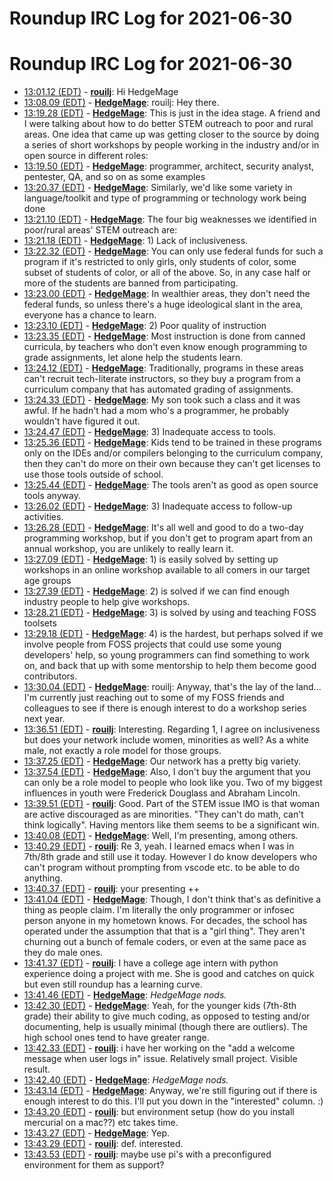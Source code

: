 # Roundup IRC Log for 2021-06-30 #
# Roundup IRC Log for 2021-06-30
* <a href="#13:01.12" id="13:01.12">13:01.12 (EDT)</a> - __[rouilj](https://github.com/rouilj)__: Hi HedgeMage
* <a href="#13:08.09" id="13:08.09">13:08.09 (EDT)</a> - __[HedgeMage](https://github.com/HedgeMage)__: rouilj: Hey there.
* <a href="#13:19.28" id="13:19.28">13:19.28 (EDT)</a> - __[HedgeMage](https://github.com/HedgeMage)__: This is just in the idea stage.  A friend and I were talking about how to do better STEM outreach to poor and rural areas.  One idea that came up was getting closer to the source by doing a series of short workshops by people working in the industry and/or in open source in different roles:
* <a href="#13:19.50" id="13:19.50">13:19.50 (EDT)</a> - __[HedgeMage](https://github.com/HedgeMage)__: programmer, architect, security analyst, pentester, QA, and so on as some examples
* <a href="#13:20.37" id="13:20.37">13:20.37 (EDT)</a> - __[HedgeMage](https://github.com/HedgeMage)__: Similarly, we'd like some variety in language/toolkit and type of programming or technology work being done
* <a href="#13:21.10" id="13:21.10">13:21.10 (EDT)</a> - __[HedgeMage](https://github.com/HedgeMage)__: The four big weaknesses we identified in poor/rural areas' STEM outreach are:
* <a href="#13:21.18" id="13:21.18">13:21.18 (EDT)</a> - __[HedgeMage](https://github.com/HedgeMage)__: 1) Lack of inclusiveness.
* <a href="#13:22.32" id="13:22.32">13:22.32 (EDT)</a> - __[HedgeMage](https://github.com/HedgeMage)__: You can only use federal funds for such a program if it's restricted to only girls, only students of color, some subset of students of color, or all of the above.  So, in any case half or more of the students are banned from participating.
* <a href="#13:23.00" id="13:23.00">13:23.00 (EDT)</a> - __[HedgeMage](https://github.com/HedgeMage)__: In wealthier areas, they don't need the federal funds, so unless there's a huge ideological slant in the area, everyone has a chance to learn.
* <a href="#13:23.10" id="13:23.10">13:23.10 (EDT)</a> - __[HedgeMage](https://github.com/HedgeMage)__: 2) Poor quality of instruction
* <a href="#13:23.35" id="13:23.35">13:23.35 (EDT)</a> - __[HedgeMage](https://github.com/HedgeMage)__: Most instruction is done from canned curricula, by teachers who don't even know enough programming to grade assignments, let alone help the students learn.
* <a href="#13:24.12" id="13:24.12">13:24.12 (EDT)</a> - __[HedgeMage](https://github.com/HedgeMage)__: Traditionally, programs in these areas can't recruit tech-literate instructors, so they buy a program from a curriculum company that has automated grading of assignments.
* <a href="#13:24.33" id="13:24.33">13:24.33 (EDT)</a> - __[HedgeMage](https://github.com/HedgeMage)__: My son took such a class and it was awful.  If he hadn't had a mom who's a programmer, he probably wouldn't have figured it out.
* <a href="#13:24.47" id="13:24.47">13:24.47 (EDT)</a> - __[HedgeMage](https://github.com/HedgeMage)__: 3) Inadequate access to tools.
* <a href="#13:25.36" id="13:25.36">13:25.36 (EDT)</a> - __[HedgeMage](https://github.com/HedgeMage)__: Kids tend to be trained in these programs only on the IDEs and/or compilers belonging to the curriculum company, then they can't do more on their own because they can't get licenses to use those tools outside of school.
* <a href="#13:25.44" id="13:25.44">13:25.44 (EDT)</a> - __[HedgeMage](https://github.com/HedgeMage)__: The tools aren't as good as open source tools anyway.
* <a href="#13:26.02" id="13:26.02">13:26.02 (EDT)</a> - __[HedgeMage](https://github.com/HedgeMage)__: 3) Inadequate access to follow-up activities.
* <a href="#13:26.28" id="13:26.28">13:26.28 (EDT)</a> - __[HedgeMage](https://github.com/HedgeMage)__: It's all well and good to do a two-day programming workshop, but if you don't get to program apart from an annual workshop, you are unlikely to really learn it.
* <a href="#13:27.09" id="13:27.09">13:27.09 (EDT)</a> - __[HedgeMage](https://github.com/HedgeMage)__: 1) is easily solved by setting up workshops in an online workshop available to all comers in our target age groups
* <a href="#13:27.39" id="13:27.39">13:27.39 (EDT)</a> - __[HedgeMage](https://github.com/HedgeMage)__: 2) is solved if we can find enough industry people to help give workshops.
* <a href="#13:28.21" id="13:28.21">13:28.21 (EDT)</a> - __[HedgeMage](https://github.com/HedgeMage)__: 3) is solved by using and teaching FOSS toolsets
* <a href="#13:29.18" id="13:29.18">13:29.18 (EDT)</a> - __[HedgeMage](https://github.com/HedgeMage)__: 4) is the hardest, but perhaps solved if we involve people from FOSS projects that could use some young developers' help, so young programmers can find something to work on, and back that up with some mentorship to help them become good contributors.
* <a href="#13:30.04" id="13:30.04">13:30.04 (EDT)</a> - __[HedgeMage](https://github.com/HedgeMage)__: rouilj: Anyway, that's the lay of the land... I'm currently just reaching out to some of my FOSS friends and colleagues to see if there is enough interest to do a workshop series next year.
* <a href="#13:36.51" id="13:36.51">13:36.51 (EDT)</a> - __[rouilj](https://github.com/rouilj)__: Interesting. Regarding 1, I agree on inclusiveness but does your network include women, minorities as well? As a white male, not exactly a role model for those groups.
* <a href="#13:37.25" id="13:37.25">13:37.25 (EDT)</a> - __[HedgeMage](https://github.com/HedgeMage)__: Our network has a pretty big variety.
* <a href="#13:37.54" id="13:37.54">13:37.54 (EDT)</a> - __[HedgeMage](https://github.com/HedgeMage)__: Also, I don't buy the argument that you can only be a role model to people who look like you.  Two of my biggest influences in youth were Frederick Douglass and Abraham Lincoln.
* <a href="#13:39.51" id="13:39.51">13:39.51 (EDT)</a> - __[rouilj](https://github.com/rouilj)__: Good. Part of the STEM issue IMO is that woman are active discouraged as are minorities. "They can't do math, can't think logically". Having mentors like them seems to be a significant win.
* <a href="#13:40.08" id="13:40.08">13:40.08 (EDT)</a> - __[HedgeMage](https://github.com/HedgeMage)__: Well, I'm presenting, among others.
* <a href="#13:40.29" id="13:40.29">13:40.29 (EDT)</a> - __[rouilj](https://github.com/rouilj)__: Re 3, yeah. I learned emacs when I was in 7th/8th grade and still use it today. However I do know developers who can't program without prompting from vscode etc. to be able to do anything.
* <a href="#13:40.37" id="13:40.37">13:40.37 (EDT)</a> - __[rouilj](https://github.com/rouilj)__: your presenting ++
* <a href="#13:41.04" id="13:41.04">13:41.04 (EDT)</a> - __[HedgeMage](https://github.com/HedgeMage)__: Though, I don't think that's as definitive a thing as people claim.  I'm literally the only programmer or infosec person anyone in my hometown knows.  For decades, the school has operated under the assumption that that is a "girl thing".  They aren't churning out a bunch of female coders, or even at the same pace as they do male ones.
* <a href="#13:41.37" id="13:41.37">13:41.37 (EDT)</a> - __[rouilj](https://github.com/rouilj)__: I have a college age intern with python experience doing a project with me. She is good and catches on quick but even still roundup has a learning curve.
* <a href="#13:41.46" id="13:41.46">13:41.46 (EDT)</a> - __[HedgeMage](https://github.com/HedgeMage)__: *HedgeMage nods.*
* <a href="#13:42.30" id="13:42.30">13:42.30 (EDT)</a> - __[HedgeMage](https://github.com/HedgeMage)__: Yeah, for the younger kids (7th-8th grade) their ability to give much coding, as opposed to testing and/or documenting, help is usually minimal (though there are outliers).  The high school ones tend to have greater range.
* <a href="#13:42.33" id="13:42.33">13:42.33 (EDT)</a> - __[rouilj](https://github.com/rouilj)__: i have her working on the "add a welcome message when user logs in" issue. Relatively small project. Visible result.
* <a href="#13:42.40" id="13:42.40">13:42.40 (EDT)</a> - __[HedgeMage](https://github.com/HedgeMage)__: *HedgeMage nods.*
* <a href="#13:43.14" id="13:43.14">13:43.14 (EDT)</a> - __[HedgeMage](https://github.com/HedgeMage)__: Anyway, we're still figuring out if there is enough interest to do this.  I'll put you down in the "interested" column. :)
* <a href="#13:43.20" id="13:43.20">13:43.20 (EDT)</a> - __[rouilj](https://github.com/rouilj)__: but environment setup (how do you install mercurial on a mac??) etc takes time.
* <a href="#13:43.27" id="13:43.27">13:43.27 (EDT)</a> - __[HedgeMage](https://github.com/HedgeMage)__: Yep.
* <a href="#13:43.29" id="13:43.29">13:43.29 (EDT)</a> - __[rouilj](https://github.com/rouilj)__: def. interested.
* <a href="#13:43.53" id="13:43.53">13:43.53 (EDT)</a> - __[rouilj](https://github.com/rouilj)__: maybe use pi's with a preconfigured environment for them as support?
